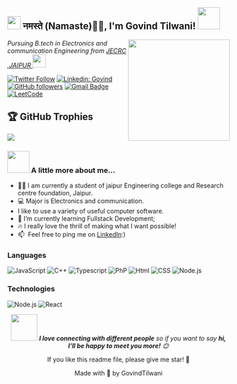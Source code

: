 <h2><img src="https://emojis.slackmojis.com/emojis/images/1531849430/4246/blob-sunglasses.gif?1531849430" width="30"/> नमस्ते (Namaste)🙏🏻, I'm Govind Tilwani! <img src="https://media.giphy.com/media/12oufCB0MyZ1Go/giphy.gif" width="50"></h2>
<img align='right' src="https://media.giphy.com/media/M9gbBd9nbDrOTu1Mqx/giphy.gif" width="230">
<p><em>Pursuing B.tech in Electronics and communication Engineering from <a href="https://jecrcfoundation.com/">JECRC ,JAIPUR
</a><img src="https://media.giphy.com/media/WUlplcMpOCEmTGBtBW/giphy.gif" width="30"> 
</em></p>

[![Twitter Follow](https://img.shields.io/twitter/follow/govindtilw24411?label=Follow)](https://twitter.com/intent/follow?screen_name=govindtilw24411)
[![Linkedin: Govind](https://img.shields.io/badge/-Govindtilwani-blue?style=flat-square&logo=Linkedin&logoColor=white&link=https://www.linkedin.com/in/govindtilwani0/)](https://www.linkedin.com/in/govindtilwani0/)
[![GitHub followers](https://img.shields.io/github/followers/govindtilwani07?label=Follow&style=social)](https://github.com/govindtilwani07)
[![Gmail Badge](https://img.shields.io/badge/-Gmail-c14438?style=flat-square&logo=Gmail&logoColor=white&link=mailto:govindtilwani0@gmail.com)](mailto:govindtilwani0@gmail.com)
[![LeetCode](https://img.shields.io/badge/-LeetCode-FFA116?style=flat-square&logo=LeetCode&logoColor=black)](https://leetcode.com/u/govindtilwani0/)

## 🏆 GitHub Trophies
![](https://github-profile-trophy.vercel.app/?username=govindtilwani07&theme=radical&no-frame=false&no-bg=false&margin-w=4)

### <img src="https://media.giphy.com/media/VgCDAzcKvsR6OM0uWg/giphy.gif" width="50"> A little more about me...  

- 👨‍🏛 I am currently a student of jaipur Engineering college and Research centre foundation, Jaipur.
- 💻 Major is Electronics and communication.
- I like to use a variety of useful computer software.
- 🌱 I’m currently learning Fullstack Development;
- 🔥 I really love the thrill of making what I want possible!
- 📫 &nbsp;Feel free to ping me on [LinkedIn](https://www.linkedin.com/in/govindtilwani0/):)



  
### Languages

![JavaScript](https://img.shields.io/badge/-JavaScript-000?&logo=JavaScript)
![C++](https://img.shields.io/badge/-C++-000?&logo=c%2b%2b&logoColor=00599C)
![Typescript](https://img.shields.io/badge/-Typescript-000?&logo=Typescript)
![PhP](https://img.shields.io/badge/-PhP-000?&logo=PhP)
![Html](https://img.shields.io/badge/-HTML-000?&logo=Html)
![CSS](https://img.shields.io/badge/-CSS-000?&logo=CSS)
![Node.js](https://img.shields.io/badge/-Node.js-000?&logo=Node.js)

### Technologies
![Node.js](https://img.shields.io/badge/-Node.js-000?&logo=node.js)
![React](https://img.shields.io/badge/-React-000?&logo=React)




<p align="center"><img src="https://media.giphy.com/media/LnQjpWaON8nhr21vNW/giphy.gif" width="60"> <em><b>I love connecting with different people</b> so if you want to say <b>hi, I'll be happy to meet you more!</b> 😊</em></p>



<p align="center"> If you like this readme file, please give me star! 🌟</p>
<p align = "center" > Made with 🤍 by GovindTilwani </p>
